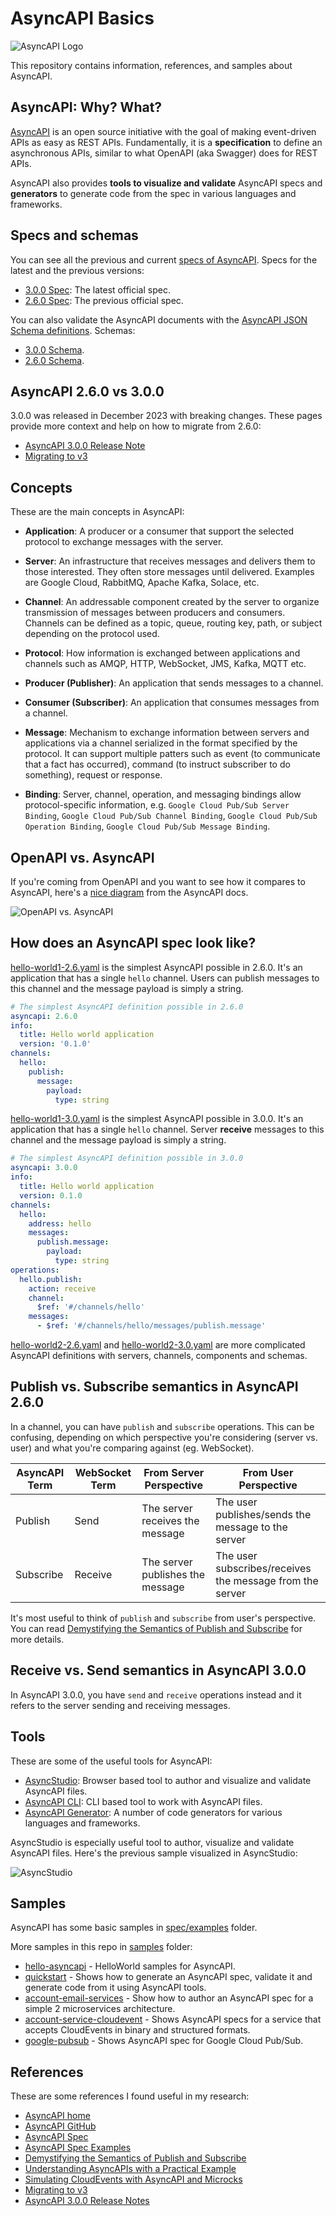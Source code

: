 # AsyncAPI Basics

![AsyncAPI Logo](https://avatars.githubusercontent.com/u/16401334?s=200&v=4)

This repository contains information, references, and samples about AsyncAPI.

## AsyncAPI: Why? What?

[AsyncAPI](https://www.asyncapi.com/) is an open source initiative with the goal
of making event-driven APIs as easy as REST APIs. Fundamentally, it is a
**specification** to define an asynchronous APIs, similar to what OpenAPI (aka
Swagger) does for REST APIs.

AsyncAPI also provides **tools to visualize and validate** AsyncAPI specs and
**generators** to generate code from the spec in various languages and frameworks.

## Specs and schemas

You can see all the previous and current [specs of
AsyncAPI](https://www.asyncapi.com/docs/reference). Specs for the latest and
the previous versions:

* [3.0.0 Spec](https://www.asyncapi.com/docs/reference/specification/v3.0.0):
  The latest official spec.
* [2.6.0 Spec](https://www.asyncapi.com/docs/reference/specification/v2.6.0): The
  previous official spec.

You can also validate the AsyncAPI documents with the [AsyncAPI JSON Schema
definitions](https://github.com/asyncapi/spec-json-schemas/tree/master/schemas).
Schemas:

* [3.0.0 Schema](https://github.com/asyncapi/spec-json-schemas/blob/master/schemas/3.0.0.json).
* [2.6.0 Schema](https://github.com/asyncapi/spec-json-schemas/blob/master/schemas/2.6.0.json).

## AsyncAPI 2.6.0 vs 3.0.0

3.0.0 was released in December 2023 with breaking changes. These pages provide
more context and help on how to migrate from 2.6.0:

* [AsyncAPI 3.0.0 Release Note](https://www.asyncapi.com/blog/release-notes-3.0.0)
* [Migrating to v3](https://www.asyncapi.com/docs/migration/migrating-to-v3)

## Concepts

These are the main concepts in AsyncAPI:

* **Application**: A producer or a consumer that support the selected protocol
  to exchange messages with the server.

* **Server**: An infrastructure that receives messages and delivers them
to those interested. They often store messages until delivered. Examples
are Google Cloud, RabbitMQ, Apache Kafka, Solace, etc.

* **Channel**: An addressable component created by the server to organize
  transmission of messages between producers and consumers. Channels can be
  defined as a topic, queue, routing key, path, or subject depending
  on the protocol used.

* **Protocol**: How information is exchanged between applications and channels
  such as AMQP, HTTP, WebSocket, JMS, Kafka, MQTT etc.

* **Producer (Publisher)**: An application that sends messages to a channel.

* **Consumer (Subscriber)**: An application that consumes messages from a
  channel.

* **Message**: Mechanism to exchange information between servers and
  applications via a channel serialized in the format specified by
  the protocol. It can support multiple patters such as event (to communicate
  that a fact has occurred), command (to instruct subscriber to do something),
  request or response.

* **Binding**: Server, channel, operation, and messaging bindings allow
  protocol-specific information, e.g. `Google Cloud Pub/Sub Server Binding`,
  `Google Cloud Pub/Sub Channel Binding`, `Google Cloud Pub/Sub Operation
  Binding`, `Google Cloud Pub/Sub Message Binding`.

## OpenAPI vs. AsyncAPI

If you're coming from OpenAPI and you want to see how it compares to AsyncAPI,
here's a [nice
diagram](https://www.asyncapi.com/docs/tutorials/getting-started/coming-from-openapi)
from the AsyncAPI docs.

![OpenAPI vs. AsyncAPI](./images/openapivsasyncapi.png)

## How does an AsyncAPI spec look like?

[hello-world1-2.6.yaml](https://github.com/meteatamel/asyncapi-basics/blob/main/samples/hello-asyncapi/hello-world1-2.6.yaml)
is the simplest AsyncAPI possible in 2.6.0. It's an application that has a single `hello`
channel. Users can publish messages to this channel and the message payload is
simply a string.

```yaml
# The simplest AsyncAPI definition possible in 2.6.0
asyncapi: 2.6.0
info:
  title: Hello world application
  version: '0.1.0'
channels:
  hello:
    publish:
      message:
        payload:
          type: string
```

[hello-world1-3.0.yaml](https://github.com/meteatamel/asyncapi-basics/blob/main/samples/hello-asyncapi/hello-world1-3.0.yaml)
is the simplest AsyncAPI possible in 3.0.0. It's an application that has a single `hello`
channel. Server **receive** messages to this channel and the message payload is
simply a string.

```yaml
# The simplest AsyncAPI definition possible in 3.0.0
asyncapi: 3.0.0
info:
  title: Hello world application
  version: 0.1.0
channels:
  hello:
    address: hello
    messages:
      publish.message:
        payload:
          type: string
operations:
  hello.publish:
    action: receive
    channel:
      $ref: '#/channels/hello'
    messages:
      - $ref: '#/channels/hello/messages/publish.message'
```

[hello-world2-2.6.yaml](https://github.com/meteatamel/asyncapi-basics/blob/main/samples/hello-asyncapi/hello-world2-2.6.yaml)
and
[hello-world2-3.0.yaml](https://github.com/meteatamel/asyncapi-basics/blob/main/samples/hello-asyncapi/hello-world2-3.0.yaml)
are more complicated AsyncAPI definitions with servers, channels, components and
schemas.

## Publish vs. Subscribe semantics in AsyncAPI 2.6.0

In a channel, you can have `publish` and `subscribe` operations. This can be
confusing, depending on which perspective you're considering (server vs. user)
and what you're comparing against (eg. WebSocket).

| AsyncAPI Term | WebSocket Term | From Server Perspective | From User Perspective |
| --- | --- | --- | --- |
| Publish | Send | The server receives the message | The user publishes/sends the message to the server |
| Subscribe | Receive | The server publishes the message | The user subscribes/receives the message from the server |

It's most useful to think of `publish` and `subscribe` from user's perspective. You can read [Demystifying the Semantics of Publish and
Subscribe](https://www.asyncapi.com/blog/publish-subscribe-semantics) for more
details.

## Receive vs. Send semantics in AsyncAPI 3.0.0

In AsyncAPI 3.0.0, you have `send` and `receive` operations instead and it
refers to the server sending and receiving messages.

## Tools

These are some of the useful tools for AsyncAPI:

* [AsyncStudio](https://studio.asyncapi.com/): Browser based tool to author and
  visualize and validate AsyncAPI files.
* [AsyncAPI CLI](https://github.com/asyncapi/cli): CLI based tool to work with
  AsyncAPI files.
* [AsyncAPI Generator](https://github.com/asyncapi/generator): A number of code
  generators for various languages and frameworks.

AsyncStudio is especially useful tool to author, visualize and validate AsyncAPI
files. Here's the previous sample visualized in AsyncStudio:

![AsyncStudio](./images/asyncstudio.png)

## Samples

AsyncAPI has some basic samples in
[spec/examples](https://github.com/asyncapi/spec/tree/master/examples) folder.

More samples in this repo in [samples](./samples/) folder:

* [hello-asyncapi](samples/hello-asyncapi) - HelloWorld samples for AsyncAPI.
* [quickstart](samples/quickstart) - Shows how to generate an AsyncAPI spec,
  validate it and generate code from it using AsyncAPI tools.
* [account-email-services](samples/account-email-services/) - Show how to author
  an AsyncAPI spec for a simple 2 microservices architecture.
* [account-service-cloudevent](samples/account-service-cloudevents/) - Shows
  AsyncAPI specs for a service that accepts CloudEvents in binary and structured
  formats.
* [google-pubsub](samples/google-pubsub/) - Shows AsyncAPI spec for Google Cloud
  Pub/Sub.

## References

These are some references I found useful in my research:

* [AsyncAPI home](https://www.asyncapi.com/)
* [AsyncAPI GitHub](https://github.com/asyncapi)
* [AsyncAPI Spec](https://www.asyncapi.com/docs/reference)
* [AsyncAPI Spec Examples](https://github.com/asyncapi/spec/tree/master/examples)
* [Demystifying the Semantics of Publish and Subscribe](https://www.asyncapi.com/blog/publish-subscribe-semantics)
* [Understanding AsyncAPIs with a Practical Example](https://medium.com/event-driven-utopia/understanding-asyncapis-with-a-practical-example-ee2b4be221d8)
* [Simulating CloudEvents with AsyncAPI and
  Microcks](https://developers.redhat.com/articles/2021/06/02/simulating-cloudevents-asyncapi-and-microcks#)
* [Migrating to v3](https://www.asyncapi.com/docs/migration/migrating-to-v3)
* [AsyncAPI 3.0.0 Release Notes](https://www.asyncapi.com/blog/release-notes-3.0.0)